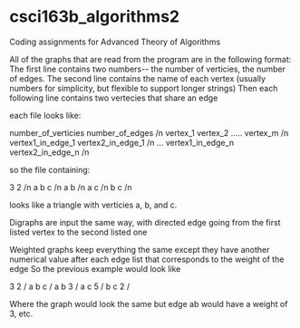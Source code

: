 # csci163b_algorithms2
Coding assignments for Advanced Theory of Algorithms

All of the graphs that are read from the program are in the following format:
The first line contains two numbers-- the number of verticies, the number of edges.
The second line contains the name of each vertex (usually numbers for simplicity, but flexible to support longer strings)
Then each following line contains two vertecies that share an edge

each file looks like:

number_of_verticies number_of_edges /n
vertex_1 vertex_2 ..... vertex_m /n
vertex1_in_edge_1 vertex2_in_edge_1 /n
...
vertex1_in_edge_n vertex2_in_edge_n /n


so the file containing:

3 2 /n
a b c /n
a b /n
a c /n
b c /n

looks like a triangle with verticies a, b, and c.


Digraphs are input the same way, with directed edge going from the first listed vertex to the second listed one

Weighted graphs keep everything the same except they have another numerical value after each edge list that corresponds to the weight of the edge
So the previous example would look like 

3 2 /
a b c /
a b 3 / 
a c 5 /
b c 2 /

Where the graph would look the same but edge ab would have a weight of 3, etc.
